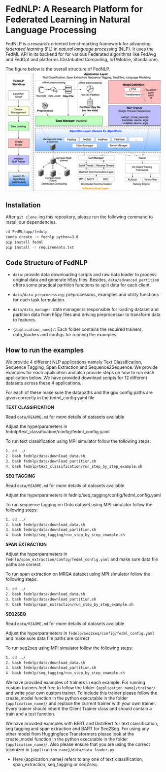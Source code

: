 # FedNLP: A Research Platform for Federated Learning in Natural Language Processing

<!-- This is FedNLP, an application ecosystem for federated natural language processing based on FedML framework (https://github.com/FedML-AI/FedML). -->

FedNLP is a research-oriented benchmarking framework for advancing *federated learning* (FL) in *natural language processing* (NLP). It uses the FedML API in its backend for for various Federated algorithms like FedAvg and FedOpt and platforms (Distributed Computing, IoT/Mobile, Standalone).

The figure below is the overall structure of FedNLP.
![avatar](FedNLP.png)

## Installation
After `git clone`-ing this repository, please run the following command to install our dependencies.

```bash
cd FedML/app/fednlp
conda create -n fednlp python=3.8
pip install fedml
pip install -r requirements.txt
```
## Code Structure of FedNLP

- `data`: provide data downloading scripts and raw data loader to process original data and generate h5py files. Besides, `data/advanced_partition` offers some practical partition functions to split data for each client.

- `data/data_preprocessing`: preprocessors, examples and utility functions for each task formulation.

- `data/data_manager`: data manager is responsible for loading dataset and partition data from h5py files and driving preprocessor to transform data to features.

- `{application_name}/`: Each folder contains the required trainers, data_loaders and configs for running the examples.


## How to run the examples

We provide 4 different NLP applications namely Text Classification, Sequence Tagging, Span Extraction and Sequence2Sequence. We provide examples for each application and also provide steps on how to run each application below. We have provided download scripts for 12 different datasets across these 4 applications.

For each of these make sure the datapaths and the gpu config paths are given correctly in the fedml_config.yaml file

**TEXT CLASSIFICATION**

Read `data/README.md` for more details of datasets available

Adjust the hyperparameters in fednlp/text_classification/config/fedml_config.yaml

To run text classification using MPI simulator follow the following steps:

```bash
1. cd ../
2. bash fednlp/data/download_data.sh
3. bash fednlp/data/download_partition.sh
4. bash fednlp/text_classification/run_step_by_step_example.sh
```

**SEQ TAGGING**

Read `data/README.md` for more details of datasets available

Adjust the hyperparameters in fednlp/seq_tagging/config/fedml_config.yaml

To run sequence tagging on Onto dataset using MPI simulator follow the following steps:

```bash
1. cd ../
2. bash fednlp/data/download_data.sh
3. bash fednlp/data/download_partition.sh
4. bash fednlp/seq_tagging/run_step_by_step_example.sh
```

**SPAN EXTRACTION**

Adjust the hyperparameters in `fednlp/span_extraction/config/fedml_config.yaml` and make sure data file paths are correct

To run span extraction on MRQA dataset using MPI simulator follow the following steps:

```bash
1. cd ../
2. bash fednlp/data/download_data.sh
3. bash fednlp/data/download_partition.sh
4. bash fednlp/span_extraction/run_step_by_step_example.sh
```


**SEQ2SEQ**

Read `data/README.md` for more details of datasets available

Adjust the hyperparameters in `fednlp/seq2seq/config/fedml_config.yaml` and make sure data file paths are correct

To run seq2seq using MPI simulator follow the following steps:

```bash
1. cd ../
2. bash fednlp/data/download_data.sh
3. bash fednlp/data/download_partition.sh
4. bash fednlp/seq_tagging/run_step_by_step_example.sh
```

We have provided examples of trainers in each example. For running custom trainers feel free to follow the folder `{application_name}/trainer/` and write your own custom trainer. To include this trainer please follow the create_model function in the python executable in the folder `{application_name}/` and replace the current trainer with your own trainer. Every trainer should inherit the Client Trainer class and should contain a train and a test function.


We have provided examples with BERT and DistilBert for text classification, seq tagging and span extraction and BART for Seq2Seq. For using any other model from Huggingface Transformers please look at the create_model function in the python executable in the folder `{application_name}/`. Also please ensure that you are using the correct tokenizer in `{application_name}/data/data_loader.py` 


* Here {application_name} refers to any one of text_classification, span_extraction, seq_tagging or seq2seq.
